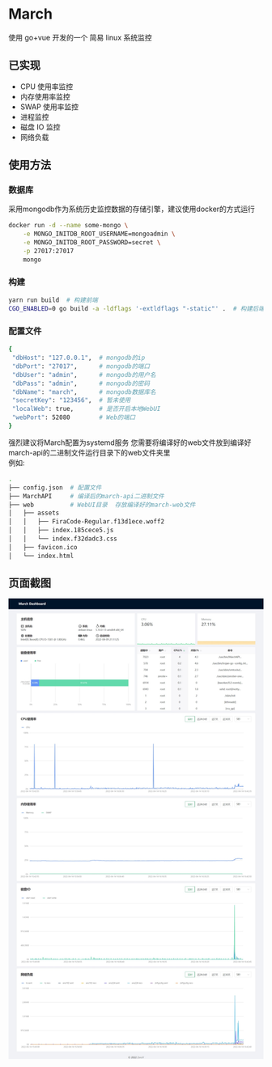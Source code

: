 # March

使用 go+vue 开发的一个 简易 linux 系统监控

## 已实现

- CPU 使用率监控
- 内存使用率监控
- SWAP 使用率监控
- 进程监控
- 磁盘 IO 监控
- 网络负载

## 使用方法

### 数据库

采用mongodb作为系统历史监控数据的存储引擎，建议使用docker的方式运行

```sh
docker run -d --name some-mongo \
    -e MONGO_INITDB_ROOT_USERNAME=mongoadmin \
    -e MONGO_INITDB_ROOT_PASSWORD=secret \
    -p 27017:27017
    mongo
```

### 构建

```sh
yarn run build  # 构建前端
CGO_ENABLED=0 go build -a -ldflags '-extldflags "-static"' .  # 构建后端
```

### 配置文件

```sh
{
 "dbHost": "127.0.0.1",  # mongodb的ip
 "dbPort": "27017",      # mongodb的端口
 "dbUser": "admin",      # mongodb的用户名
 "dbPass": "admin",      # mongodb的密码
 "dbName": "march",      # mongodb数据库名
 "secretKey": "123456",  # 暂未使用
 "localWeb": true,       # 是否开启本地WebUI
 "webPort": 52080        # Web的端口
}
```

强烈建议将March配置为systemd服务
您需要将编译好的web文件放到编译好march-api的二进制文件运行目录下的web文件夹里  
例如:

```sh
.
├── config.json  # 配置文件
├── MarchAPI     # 编译后的march-api二进制文件
├── web          # WebUI目录  存放编译好的march-web文件
│   ├── assets
│   │   ├── FiraCode-Regular.f13d1ece.woff2
│   │   ├── index.185cece5.js
│   │   └── index.f32dadc3.css
│   ├── favicon.ico
│   └── index.html
```

## 页面截图

![截图](./screenshots.jpeg)
